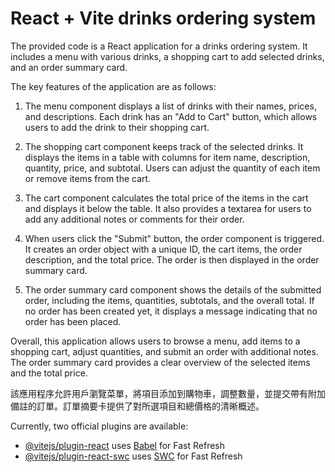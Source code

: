 # React + Vite drinks ordering system
The provided code is a React application for a drinks ordering system. It includes a menu with various drinks, a shopping cart to add selected drinks, and an order summary card.

The key features of the application are as follows:

1. The menu component displays a list of drinks with their names, prices, and descriptions. Each drink has an "Add to Cart" button, which allows users to add the drink to their shopping cart.

2. The shopping cart component keeps track of the selected drinks. It displays the items in a table with columns for item name, description, quantity, price, and subtotal. Users can adjust the quantity of each item or remove items from the cart.

3. The cart component calculates the total price of the items in the cart and displays it below the table. It also provides a textarea for users to add any additional notes or comments for their order.

4. When users click the "Submit" button, the order component is triggered. It creates an order object with a unique ID, the cart items, the order description, and the total price. The order is then displayed in the order summary card.

5. The order summary card component shows the details of the submitted order, including the items, quantities, subtotals, and the overall total. If no order has been created yet, it displays a message indicating that no order has been placed.

Overall, this application allows users to browse a menu, add items to a shopping cart, adjust quantities, and submit an order with additional notes. The order summary card provides a clear overview of the selected items and the total price.

該應用程序允許用戶瀏覽菜單，將項目添加到購物車，調整數量，並提交帶有附加備註的訂單。訂單摘要卡提供了對所選項目和總價格的清晰概述。

Currently, two official plugins are available:

- [@vitejs/plugin-react](https://github.com/vitejs/vite-plugin-react/blob/main/packages/plugin-react/README.md) uses [Babel](https://babeljs.io/) for Fast Refresh
- [@vitejs/plugin-react-swc](https://github.com/vitejs/vite-plugin-react-swc) uses [SWC](https://swc.rs/) for Fast Refresh
